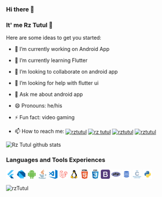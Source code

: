 ### Hi there 👋
### It' me Rz Tutul 👋

Here are some ideas to get you started:

- 🔭 I’m currently working on Android App
- 🌱 I’m currently learning Flutter
- 👯 I’m looking to collaborate on android app
- 🤔 I’m looking for help with flutter ui 
- 💬 Ask me about android app 

- 😄 Pronouns: he/his
- ⚡ Fun fact: video gaming 
- 📫 How to reach me:
<a href="https://www.facebook.com/rz.tutul.90" target="blank"><img align="center" src="https://cdn.jsdelivr.net/npm/simple-icons@3.0.1/icons/facebook.svg" alt="rztutul" height="30" width="30" /></a>
<a href="https://www.linkedin.com/in/rz-tutul-278b00159/" target="blank"><img align="center" src="https://cdn.jsdelivr.net/npm/simple-icons@3.0.1/icons/linkedin.svg" alt="rz tutul" height="30" width="30" /></a>
<a href="https://www.instagram.com/rztutul/" target="blank"><img align="center" src="https://cdn.jsdelivr.net/npm/simple-icons@3.0.1/icons/instagram.svg" alt="rztutul" height="30" width="30" /></a>
<a href="https://www.youtube.com/channel/UCZqi4T0C1OAxjWp_nbSNkpw" target="blank"><img align="center" src="https://cdn.jsdelivr.net/npm/simple-icons@3.0.1/icons/youtube.svg" alt="rztutul" height="30" width="30" /></a>

![Rz Tutul github stats](https://github-readme-stats.vercel.app/api?username=RzTutul&show_icons=true)
### Languages and Tools Experiences 

<p align="left">
    <img src="https://raw.githubusercontent.com/github/explore/80688e429a7d4ef2fca1e82350fe8e3517d3494d/topics/flutter/flutter.png" alt="flutter" width="25" height="25" />
  <img src="https://raw.githubusercontent.com/github/explore/80688e429a7d4ef2fca1e82350fe8e3517d3494d/topics/dart/dart.png" alt="dart" width="25" height="25" />
   <img src="https://raw.githubusercontent.com/github/explore/80688e429a7d4ef2fca1e82350fe8e3517d3494d/topics/android/android.png" alt="android" width="25" height="25" />
  <img src="https://raw.githubusercontent.com/github/explore/80688e429a7d4ef2fca1e82350fe8e3517d3494d/topics/java/java.png" alt="java" width="25" height="25" />
<img src="https://raw.githubusercontent.com/github/explore/80688e429a7d4ef2fca1e82350fe8e3517d3494d/topics/visual-studio-code/visual-studio-code.png" alt="vscode" width="25" height="25" />
  <img src="https://raw.githubusercontent.com/github/explore/80688e429a7d4ef2fca1e82350fe8e3517d3494d/topics/laravel/laravel.png" alt="laravel" width="25" height="25" />
<img src="https://raw.githubusercontent.com/github/explore/80688e429a7d4ef2fca1e82350fe8e3517d3494d/topics/linux/linux.png" alt="linux" width="25" height="25" />
<img src="https://raw.githubusercontent.com/github/explore/80688e429a7d4ef2fca1e82350fe8e3517d3494d/topics/html/html.png" alt="html" width="25" height="25" />
<img src="https://raw.githubusercontent.com/github/explore/80688e429a7d4ef2fca1e82350fe8e3517d3494d/topics/css/css.png" alt="css" width="25" height="25" />
<img src="https://raw.githubusercontent.com/github/explore/80688e429a7d4ef2fca1e82350fe8e3517d3494d/topics/bootstrap/bootstrap.png" alt="bootstrap" width="25" height="25" />
<img src="https://raw.githubusercontent.com/github/explore/80688e429a7d4ef2fca1e82350fe8e3517d3494d/topics/php/php.png" alt="php" width="25" height="25" />
<img src="https://raw.githubusercontent.com/github/explore/80688e429a7d4ef2fca1e82350fe8e3517d3494d/topics/sql/sql.png" alt="sql" width="25" height="25" />
<img src="https://raw.githubusercontent.com/github/explore/80688e429a7d4ef2fca1e82350fe8e3517d3494d/topics/c/c.png" alt="c" width="25" height="25" />
<img src="https://raw.githubusercontent.com/github/explore/80688e429a7d4ef2fca1e82350fe8e3517d3494d/topics/python/python.png" alt="python" width="25" height="25" />
</p>



<img src="https://komarev.com/ghpvc/?username=RzTutul" alt="rzTutul" />

